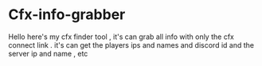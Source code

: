 # Cfx-info-grabber
Hello here's my cfx finder tool , it's can grab all info with only the cfx connect link . it's can get the players ips and names and discord id and the server ip and name , etc 
